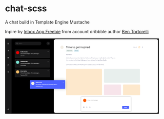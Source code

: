 # chat-scss

A chat build in Template Engine Mustache

Inpire by [Inbox App Freebie](https://dribbble.com/shots/11282840-Inbox-App-Freebie)
from account dribbble author [Ben Tortorelli](https://dribbble.com/iamben)

![Screen webapp](/public/img/inbox.png "Screen webapp")
